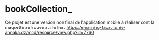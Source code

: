 # bookCollection_
Ce projet est une version non final de l'application mobile à réaliser dont la maquette se trouve sur le lien: https://elearning-facsci.univ-annaba.dz/mod/resource/view.php?id=7760
